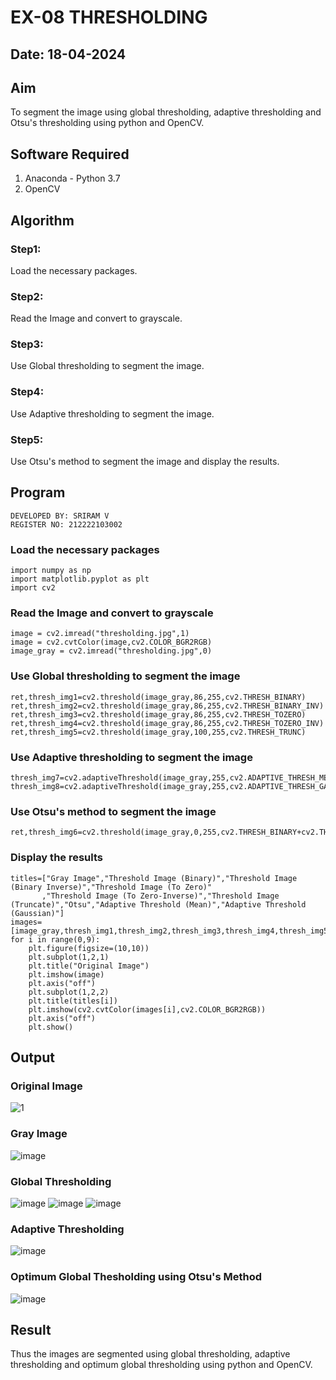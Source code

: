 # EX-08 THRESHOLDING
## Date: 18-04-2024
## Aim
To segment the image using global thresholding, adaptive thresholding and Otsu's thresholding using python and OpenCV.

## Software Required
1. Anaconda - Python 3.7
2. OpenCV

## Algorithm
### Step1:
Load the necessary packages.
### Step2:
Read the Image and convert to grayscale.
### Step3:
Use Global thresholding to segment the image.
### Step4:
Use Adaptive thresholding to segment the image.
### Step5:
Use Otsu's method to segment the image and display the results.
## Program
```
DEVELOPED BY: SRIRAM V
REGISTER NO: 212222103002
```
### Load the necessary packages
```
import numpy as np
import matplotlib.pyplot as plt
import cv2
```
### Read the Image and convert to grayscale
```
image = cv2.imread("thresholding.jpg",1)
image = cv2.cvtColor(image,cv2.COLOR_BGR2RGB)
image_gray = cv2.imread("thresholding.jpg",0)
```
### Use Global thresholding to segment the image
```
ret,thresh_img1=cv2.threshold(image_gray,86,255,cv2.THRESH_BINARY)
ret,thresh_img2=cv2.threshold(image_gray,86,255,cv2.THRESH_BINARY_INV)
ret,thresh_img3=cv2.threshold(image_gray,86,255,cv2.THRESH_TOZERO)
ret,thresh_img4=cv2.threshold(image_gray,86,255,cv2.THRESH_TOZERO_INV)
ret,thresh_img5=cv2.threshold(image_gray,100,255,cv2.THRESH_TRUNC)
```
### Use Adaptive thresholding to segment the image
```
thresh_img7=cv2.adaptiveThreshold(image_gray,255,cv2.ADAPTIVE_THRESH_MEAN_C,cv2.THRESH_BINARY,11,2)
thresh_img8=cv2.adaptiveThreshold(image_gray,255,cv2.ADAPTIVE_THRESH_GAUSSIAN_C,cv2.THRESH_BINARY,11,2)
```
### Use Otsu's method to segment the image 
```
ret,thresh_img6=cv2.threshold(image_gray,0,255,cv2.THRESH_BINARY+cv2.THRESH_OTSU)
```
### Display the results
```
titles=["Gray Image","Threshold Image (Binary)","Threshold Image (Binary Inverse)","Threshold Image (To Zero)"
       ,"Threshold Image (To Zero-Inverse)","Threshold Image (Truncate)","Otsu","Adaptive Threshold (Mean)","Adaptive Threshold (Gaussian)"]
images=[image_gray,thresh_img1,thresh_img2,thresh_img3,thresh_img4,thresh_img5,thresh_img6,thresh_img7,thresh_img8]
for i in range(0,9):
    plt.figure(figsize=(10,10))
    plt.subplot(1,2,1)
    plt.title("Original Image")
    plt.imshow(image)
    plt.axis("off")
    plt.subplot(1,2,2)
    plt.title(titles[i])
    plt.imshow(cv2.cvtColor(images[i],cv2.COLOR_BGR2RGB))
    plt.axis("off")
    plt.show()
```
## Output

### Original Image

![1](https://github.com/Darkwebnew/THRESHOLDING-/assets/143114486/b0dbf2b6-2be9-46cb-81de-8a2b18885b86)

### Gray Image

![image](https://github.com/Darkwebnew/THRESHOLDING-/assets/143114486/920742a9-5cf5-4738-9b35-34a6ec2e7e0f)

### Global Thresholding

![image](https://github.com/Darkwebnew/THRESHOLDING-/assets/143114486/8be5af0c-c8ef-49cb-9915-4f828241daad)
![image](https://github.com/Darkwebnew/THRESHOLDING-/assets/143114486/7b7678ef-ee31-4c0b-9a0d-6ce151aef682)
![image](https://github.com/Darkwebnew/THRESHOLDING-/assets/143114486/0e5d8f3a-5f83-48a4-9584-7a0e2612a1e1)

### Adaptive Thresholding

![image](https://github.com/Darkwebnew/THRESHOLDING-/assets/143114486/4d0bc1af-f3e4-41a3-a007-9afb23f79ae7)

### Optimum Global Thesholding using Otsu's Method

![image](https://github.com/Darkwebnew/THRESHOLDING-/assets/143114486/18a8783b-8c0d-4526-8e87-d4769360ad5a)

## Result
Thus the images are segmented using global thresholding, adaptive thresholding and optimum global thresholding using python and OpenCV.
